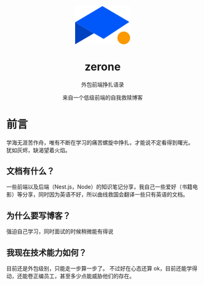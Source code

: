 <p align="center">
  <img width="144px" src='./docs/public/blogLogo.png' />
   
<p>

<h1 align="center">zerone</h1>
<p align="center">外包前端挣扎语录</p>
<p align="center">来自一个低级前端的自我救赎博客</p>

# 前言

学海无涯苦作舟，唯有不断在学习的痛苦螺旋中挣扎，才能说不定看得到曙光。 犹如灰烬，缺渴望着火焰。

## 文档有什么？

一些前端以及后端（Nest.js，Node）的知识笔记分享，我自己一些爱好（书籍电影）等分享，同时因为英语不好，所以曲线救国会翻译一些只有英语的文档。

## 为什么要写博客？

强迫自己学习，同时面试的时候稍微能有得说

## 我现在技术能力如何？

目前还是外包级别，只能走一步算一步了。 不过好在心态还算 ok，目前还能学得动，还能卷正编员工，甚至多少点能威胁他们的存在。
